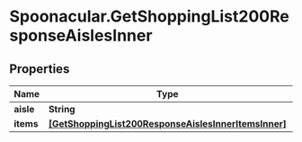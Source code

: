 # Spoonacular.GetShoppingList200ResponseAislesInner

## Properties

Name | Type | Description | Notes
------------ | ------------- | ------------- | -------------
**aisle** | **String** |  | 
**items** | [**[GetShoppingList200ResponseAislesInnerItemsInner]**](GetShoppingList200ResponseAislesInnerItemsInner.md) |  | [optional] 



